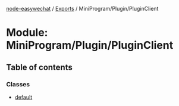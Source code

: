 [node-easywechat](../README.md) / [Exports](../modules.md) / MiniProgram/Plugin/PluginClient

# Module: MiniProgram/Plugin/PluginClient

## Table of contents

### Classes

- [default](../classes/MiniProgram_Plugin_PluginClient.default.md)
